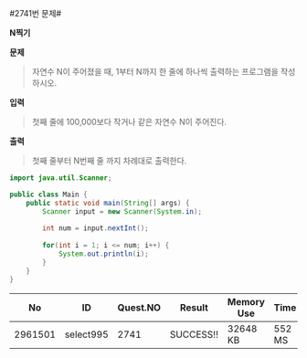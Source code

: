 #2741번 문제#

**N찍기**

**문제**
> 자연수 N이 주어졌을 때, 1부터 N까지 한 줄에 하나씩 출력하는 프로그램을 작성하시오.

**입력**
> 첫째 줄에 100,000보다 작거나 같은 자연수 N이 주어진다.

**출력**
>첫째 줄부터 N번째 줄 까지 차례대로 출력한다.

``` java
import java.util.Scanner;

public class Main {
    public static void main(String[] args) {
        Scanner input = new Scanner(System.in);
        
        int num = input.nextInt();
        
        for(int i = 1; i <= num; i++) {
            System.out.println(i);
        }
    }
}
```

| No      | ID        | Quest.NO | Result    | Memory Use | Time   | lanaguage | Code Length |
|---------|-----------|----------|-----------|------------|--------|-----------|-------------|
| 2961501 | select995 | 2741     | SUCCESS!! | 32648 KB   | 552 MS | Java      | 297 B       |
